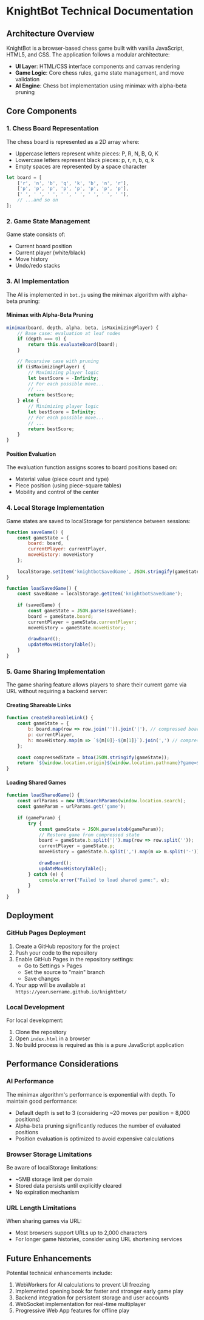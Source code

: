 # KnightBot Technical Documentation

## Architecture Overview

KnightBot is a browser-based chess game built with vanilla JavaScript, HTML5, and CSS. The application follows a modular architecture:

- **UI Layer**: HTML/CSS interface components and canvas rendering
- **Game Logic**: Core chess rules, game state management, and move validation
- **AI Engine**: Chess bot implementation using minimax with alpha-beta pruning

## Core Components

### 1. Chess Board Representation

The chess board is represented as a 2D array where:
- Uppercase letters represent white pieces: P, R, N, B, Q, K
- Lowercase letters represent black pieces: p, r, n, b, q, k
- Empty spaces are represented by a space character

```javascript
let board = [
    ['r', 'n', 'b', 'q', 'k', 'b', 'n', 'r'],
    ['p', 'p', 'p', 'p', 'p', 'p', 'p', 'p'],
    [' ', ' ', ' ', ' ', ' ', ' ', ' ', ' '],
    // ...and so on
];
```

### 2. Game State Management

Game state consists of:
- Current board position
- Current player (white/black)
- Move history
- Undo/redo stacks

### 3. AI Implementation

The AI is implemented in `bot.js` using the minimax algorithm with alpha-beta pruning:

#### Minimax with Alpha-Beta Pruning
```javascript
minimax(board, depth, alpha, beta, isMaximizingPlayer) {
    // Base case: evaluation at leaf nodes
    if (depth === 0) {
        return this.evaluateBoard(board);
    }

    // Recursive case with pruning
    if (isMaximizingPlayer) {
        // Maximizing player logic
        let bestScore = -Infinity;
        // For each possible move...
        // ...
        return bestScore;
    } else {
        // Minimizing player logic
        let bestScore = Infinity;
        // For each possible move...
        // ...
        return bestScore;
    }
}
```

#### Position Evaluation
The evaluation function assigns scores to board positions based on:
- Material value (piece count and type)
- Piece position (using piece-square tables)
- Mobility and control of the center

### 4. Local Storage Implementation

Game states are saved to localStorage for persistence between sessions:

```javascript
function saveGame() {
    const gameState = {
        board: board,
        currentPlayer: currentPlayer,
        moveHistory: moveHistory
    };
    
    localStorage.setItem('knightbotSavedGame', JSON.stringify(gameState));
}

function loadSavedGame() {
    const savedGame = localStorage.getItem('knightbotSavedGame');
    
    if (savedGame) {
        const gameState = JSON.parse(savedGame);
        board = gameState.board;
        currentPlayer = gameState.currentPlayer;
        moveHistory = gameState.moveHistory;
        
        drawBoard();
        updateMoveHistoryTable();
    }
}
```

### 5. Game Sharing Implementation

The game sharing feature allows players to share their current game via URL without requiring a backend server:

#### Creating Shareable Links
```javascript
function createShareableLink() {
    const gameState = {
        b: board.map(row => row.join('')).join('|'), // compressed board
        p: currentPlayer,
        h: moveHistory.map(m => `${m[0]}-${m[1]}`).join(',') // compressed history
    };
    
    const compressedState = btoa(JSON.stringify(gameState));
    return `${window.location.origin}${window.location.pathname}?game=${compressedState}`;
}
```

#### Loading Shared Games
```javascript
function loadSharedGame() {
    const urlParams = new URLSearchParams(window.location.search);
    const gameParam = urlParams.get('game');
    
    if (gameParam) {
        try {
            const gameState = JSON.parse(atob(gameParam));
            // Restore game from compressed state
            board = gameState.b.split('|').map(row => row.split(''));
            currentPlayer = gameState.p;
            moveHistory = gameState.h.split(',').map(m => m.split('-'));
            
            drawBoard();
            updateMoveHistoryTable();
        } catch (e) {
            console.error("Failed to load shared game:", e);
        }
    }
}
```

## Deployment

### GitHub Pages Deployment

1. Create a GitHub repository for the project
2. Push your code to the repository
3. Enable GitHub Pages in the repository settings:
   - Go to Settings > Pages
   - Set the source to "main" branch
   - Save changes
4. Your app will be available at `https://yourusername.github.io/knightbot/`

### Local Development

For local development:
1. Clone the repository
2. Open `index.html` in a browser
3. No build process is required as this is a pure JavaScript application

## Performance Considerations

### AI Performance

The minimax algorithm's performance is exponential with depth. To maintain good performance:

- Default depth is set to 3 (considering ~20 moves per position = 8,000 positions)
- Alpha-beta pruning significantly reduces the number of evaluated positions
- Position evaluation is optimized to avoid expensive calculations

### Browser Storage Limitations

Be aware of localStorage limitations:
- ~5MB storage limit per domain
- Stored data persists until explicitly cleared
- No expiration mechanism

### URL Length Limitations

When sharing games via URL:
- Most browsers support URLs up to 2,000 characters
- For longer game histories, consider using URL shortening services

## Future Enhancements

Potential technical enhancements include:

1. WebWorkers for AI calculations to prevent UI freezing
2. Implemented opening book for faster and stronger early game play
3. Backend integration for persistent storage and user accounts
4. WebSocket implementation for real-time multiplayer
5. Progressive Web App features for offline play 